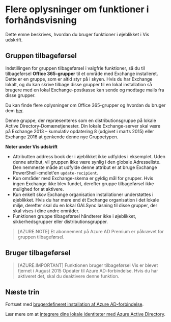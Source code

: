 <properties
   pageTitle="Azure AD-forbindelse: Funktioner i preview | Microsoft Azure"
   description="Dette emne beskrives i flere detaljer-funktioner der er placeret i Vis udskrift i Azure AD-forbindelse."
   services="active-directory"
   documentationCenter=""
   authors="andkjell"
   manager="femila"
   editor=""/>

<tags
   ms.service="active-directory"  
   ms.workload="identity"
   ms.tgt_pltfrm="na"
   ms.devlang="na"
   ms.topic="article"
   ms.date="06/27/2016"
   ms.author="billmath"/>

# <a name="more-details-about-features-in-preview"></a>Flere oplysninger om funktioner i forhåndsvisning
Dette emne beskrives, hvordan du bruger funktioner i øjeblikket i Vis udskrift.

## <a name="group-writeback"></a>Gruppen tilbageførsel
Indstillingen for gruppen tilbageførsel i valgfrie funktioner, så du til tilbageførsel **Office 365-grupper** til et område med Exchange installeret. Dette er en gruppe, som er altid styr på i skyen. Hvis du har Exchange lokalt, og du kan skrive tilbage disse grupper til en lokal installation så brugere med en lokal Exchange-postkasse kan sende og modtage mails fra disse grupper.

Du kan finde flere oplysninger om Office 365-grupper og hvordan du bruger dem [her](http://aka.ms/O365g).

Denne gruppe, der repræsenteres som en distributionsgruppe på lokale Active Directory-Domænetjenester. Din lokale Exchange-server skal være på Exchange 2013 – kumulativ opdatering 8 (udgivet i marts 2015) eller Exchange 2016 at genkende denne nye Gruppetypen.

**Noter under Vis udskrift**

- Attributten address book der i øjeblikket ikke udfyldes i eksemplet. Uden denne attribut, vil gruppen ikke være synlig i den globale Adresseliste. Den nemmeste måde at udfylde denne attribut er at bruge Exchange PowerShell-cmdlet'en `update-recipient`.
- Kun områder med Exchange-skema er gyldig mål for grupper. Hvis ingen Exchange ikke blev fundet, derefter gruppe tilbageførsel ikke mulighed for at aktivere.
- Kun enkelt skov Exchange organisation installationer understøttes i øjeblikket. Hvis du har mere end ét Exchange organisation i det lokale miljø, derefter skal du en lokal GALSync løsning til disse grupper, der skal vises i dine andre områder.
- Funktionen gruppe tilbageførsel håndterer ikke i øjeblikket, sikkerhedsgrupper eller distributionsgrupper.

>[AZURE.NOTE] Et abonnement på Azure AD Premium er påkrævet for gruppen tilbageførsel.

## <a name="user-writeback"></a>Bruger tilbageførsel
> [AZURE.IMPORTANT] Funktionen bruger tilbageførsel Vis er blevet fjernet i August 2015 Opdater til Azure AD-forbindelse. Hvis du har aktiveret det, skal du deaktivere denne funktion.

## <a name="next-steps"></a>Næste trin
Fortsæt med [brugerdefineret installation af Azure AD-forbindelse](./connect/active-directory-aadconnect-get-started-custom.md).

Lær mere om at [integrere dine lokale identiteter med Azure Active Directory](active-directory-aadconnect.md).
